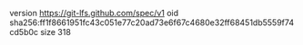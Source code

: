 version https://git-lfs.github.com/spec/v1
oid sha256:ff1f8661951fc43c051e77c20ad73e6f67c4680e32ff68451db5559f74cd5b0c
size 318
